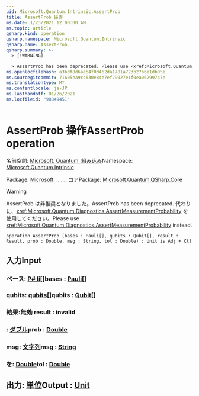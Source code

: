 ```yaml
---
uid: Microsoft.Quantum.Intrinsic.AssertProb
title: AssertProb 操作
ms.date: 1/23/2021 12:00:00 AM
ms.topic: article
qsharp.kind: operation
qsharp.namespace: Microsoft.Quantum.Intrinsic
qsharp.name: AssertProb
qsharp.summary: >-
  > [!WARNING]

  > AssertProb has been deprecated. Please use <xref:Microsoft.Quantum.Diagnostics.AssertMeasurementProbability> instead.
ms.openlocfilehash: a3bdf8d6ae64f0d462da1781a723b27b6e1db05e
ms.sourcegitcommit: 71605ea9cc630e84e7ef29027e1f0ea06299747e
ms.translationtype: MT
ms.contentlocale: ja-JP
ms.lasthandoff: 01/26/2021
ms.locfileid: "98849451"
---
```

# <a name="assertprob-operation"></a><span data-ttu-id="7bedc-102">AssertProb 操作</span><span class="sxs-lookup"><span data-stu-id="7bedc-102">AssertProb operation</span></span>

<span data-ttu-id="7bedc-103">名前空間: [Microsoft. Quantum. 組み込み](xref:Microsoft.Quantum.Intrinsic)</span><span class="sxs-lookup"><span data-stu-id="7bedc-103">Namespace: [Microsoft.Quantum.Intrinsic](xref:Microsoft.Quantum.Intrinsic)</span></span>

<span data-ttu-id="7bedc-104">Package: [Microsoft.](https://nuget.org/packages/Microsoft.Quantum.QSharp.Core) ....... コア</span><span class="sxs-lookup"><span data-stu-id="7bedc-104">Package: [Microsoft.Quantum.QSharp.Core](https://nuget.org/packages/Microsoft.Quantum.QSharp.Core)</span></span>


> [!WARNING]
> <span data-ttu-id="7bedc-105">AssertProb は非推奨となりました。</span><span class="sxs-lookup"><span data-stu-id="7bedc-105">AssertProb has been deprecated.</span></span> <span data-ttu-id="7bedc-106">代わりに、<xref:Microsoft.Quantum.Diagnostics.AssertMeasurementProbability> を使用してください。</span><span class="sxs-lookup"><span data-stu-id="7bedc-106">Please use <xref:Microsoft.Quantum.Diagnostics.AssertMeasurementProbability> instead.</span></span>



```qsharp
operation AssertProb (bases : Pauli[], qubits : Qubit[], result : Result, prob : Double, msg : String, tol : Double) : Unit is Adj + Ctl
```


## <a name="input"></a><span data-ttu-id="7bedc-107">入力</span><span class="sxs-lookup"><span data-stu-id="7bedc-107">Input</span></span>

### <a name="bases--pauli"></a><span data-ttu-id="7bedc-108">ベース: [P# li](xref:microsoft.quantum.lang-ref.pauli)[]</span><span class="sxs-lookup"><span data-stu-id="7bedc-108">bases : [Pauli](xref:microsoft.quantum.lang-ref.pauli)[]</span></span>




### <a name="qubits--qubit"></a><span data-ttu-id="7bedc-109">qubits: [qubits](xref:microsoft.quantum.lang-ref.qubit)[]</span><span class="sxs-lookup"><span data-stu-id="7bedc-109">qubits : [Qubit](xref:microsoft.quantum.lang-ref.qubit)[]</span></span>




### <a name="result--__invalidresult__"></a><span data-ttu-id="7bedc-110">結果:__無効 <Result>__</span><span class="sxs-lookup"><span data-stu-id="7bedc-110">result : __invalid<Result>__</span></span>




### <a name="prob--double"></a><span data-ttu-id="7bedc-111">: [ダブル](xref:microsoft.quantum.lang-ref.double)</span><span class="sxs-lookup"><span data-stu-id="7bedc-111">prob : [Double](xref:microsoft.quantum.lang-ref.double)</span></span>




### <a name="msg--string"></a><span data-ttu-id="7bedc-112">msg: [文字列](xref:microsoft.quantum.lang-ref.string)</span><span class="sxs-lookup"><span data-stu-id="7bedc-112">msg : [String](xref:microsoft.quantum.lang-ref.string)</span></span>




### <a name="tol--double"></a><span data-ttu-id="7bedc-113">を: [Double](xref:microsoft.quantum.lang-ref.double)</span><span class="sxs-lookup"><span data-stu-id="7bedc-113">tol : [Double](xref:microsoft.quantum.lang-ref.double)</span></span>





## <a name="output--unit"></a><span data-ttu-id="7bedc-114">出力: [単位](xref:microsoft.quantum.lang-ref.unit)</span><span class="sxs-lookup"><span data-stu-id="7bedc-114">Output : [Unit](xref:microsoft.quantum.lang-ref.unit)</span></span>

